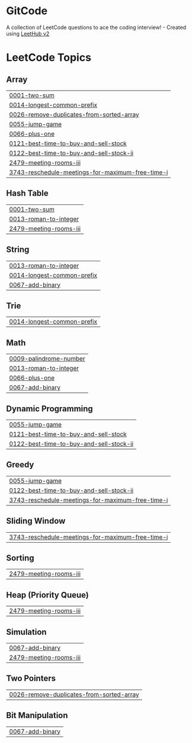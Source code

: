 # GitCode
A collection of LeetCode questions to ace the coding interview! - Created using [LeetHub v2](https://github.com/arunbhardwaj/LeetHub-2.0)

<!---LeetCode Topics Start-->
# LeetCode Topics
## Array
|  |
| ------- |
| [0001-two-sum](https://github.com/LovitraMehta/GitCode/tree/master/0001-two-sum) |
| [0014-longest-common-prefix](https://github.com/LovitraMehta/GitCode/tree/master/0014-longest-common-prefix) |
| [0026-remove-duplicates-from-sorted-array](https://github.com/LovitraMehta/GitCode/tree/master/0026-remove-duplicates-from-sorted-array) |
| [0055-jump-game](https://github.com/LovitraMehta/GitCode/tree/master/0055-jump-game) |
| [0066-plus-one](https://github.com/LovitraMehta/GitCode/tree/master/0066-plus-one) |
| [0121-best-time-to-buy-and-sell-stock](https://github.com/LovitraMehta/GitCode/tree/master/0121-best-time-to-buy-and-sell-stock) |
| [0122-best-time-to-buy-and-sell-stock-ii](https://github.com/LovitraMehta/GitCode/tree/master/0122-best-time-to-buy-and-sell-stock-ii) |
| [2479-meeting-rooms-iii](https://github.com/LovitraMehta/GitCode/tree/master/2479-meeting-rooms-iii) |
| [3743-reschedule-meetings-for-maximum-free-time-i](https://github.com/LovitraMehta/GitCode/tree/master/3743-reschedule-meetings-for-maximum-free-time-i) |
## Hash Table
|  |
| ------- |
| [0001-two-sum](https://github.com/LovitraMehta/GitCode/tree/master/0001-two-sum) |
| [0013-roman-to-integer](https://github.com/LovitraMehta/GitCode/tree/master/0013-roman-to-integer) |
| [2479-meeting-rooms-iii](https://github.com/LovitraMehta/GitCode/tree/master/2479-meeting-rooms-iii) |
## String
|  |
| ------- |
| [0013-roman-to-integer](https://github.com/LovitraMehta/GitCode/tree/master/0013-roman-to-integer) |
| [0014-longest-common-prefix](https://github.com/LovitraMehta/GitCode/tree/master/0014-longest-common-prefix) |
| [0067-add-binary](https://github.com/LovitraMehta/GitCode/tree/master/0067-add-binary) |
## Trie
|  |
| ------- |
| [0014-longest-common-prefix](https://github.com/LovitraMehta/GitCode/tree/master/0014-longest-common-prefix) |
## Math
|  |
| ------- |
| [0009-palindrome-number](https://github.com/LovitraMehta/GitCode/tree/master/0009-palindrome-number) |
| [0013-roman-to-integer](https://github.com/LovitraMehta/GitCode/tree/master/0013-roman-to-integer) |
| [0066-plus-one](https://github.com/LovitraMehta/GitCode/tree/master/0066-plus-one) |
| [0067-add-binary](https://github.com/LovitraMehta/GitCode/tree/master/0067-add-binary) |
## Dynamic Programming
|  |
| ------- |
| [0055-jump-game](https://github.com/LovitraMehta/GitCode/tree/master/0055-jump-game) |
| [0121-best-time-to-buy-and-sell-stock](https://github.com/LovitraMehta/GitCode/tree/master/0121-best-time-to-buy-and-sell-stock) |
| [0122-best-time-to-buy-and-sell-stock-ii](https://github.com/LovitraMehta/GitCode/tree/master/0122-best-time-to-buy-and-sell-stock-ii) |
## Greedy
|  |
| ------- |
| [0055-jump-game](https://github.com/LovitraMehta/GitCode/tree/master/0055-jump-game) |
| [0122-best-time-to-buy-and-sell-stock-ii](https://github.com/LovitraMehta/GitCode/tree/master/0122-best-time-to-buy-and-sell-stock-ii) |
| [3743-reschedule-meetings-for-maximum-free-time-i](https://github.com/LovitraMehta/GitCode/tree/master/3743-reschedule-meetings-for-maximum-free-time-i) |
## Sliding Window
|  |
| ------- |
| [3743-reschedule-meetings-for-maximum-free-time-i](https://github.com/LovitraMehta/GitCode/tree/master/3743-reschedule-meetings-for-maximum-free-time-i) |
## Sorting
|  |
| ------- |
| [2479-meeting-rooms-iii](https://github.com/LovitraMehta/GitCode/tree/master/2479-meeting-rooms-iii) |
## Heap (Priority Queue)
|  |
| ------- |
| [2479-meeting-rooms-iii](https://github.com/LovitraMehta/GitCode/tree/master/2479-meeting-rooms-iii) |
## Simulation
|  |
| ------- |
| [0067-add-binary](https://github.com/LovitraMehta/GitCode/tree/master/0067-add-binary) |
| [2479-meeting-rooms-iii](https://github.com/LovitraMehta/GitCode/tree/master/2479-meeting-rooms-iii) |
## Two Pointers
|  |
| ------- |
| [0026-remove-duplicates-from-sorted-array](https://github.com/LovitraMehta/GitCode/tree/master/0026-remove-duplicates-from-sorted-array) |
## Bit Manipulation
|  |
| ------- |
| [0067-add-binary](https://github.com/LovitraMehta/GitCode/tree/master/0067-add-binary) |
<!---LeetCode Topics End-->